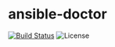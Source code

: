 # ansible-doctor

[![Build Status](https://cloud.drone.io/api/badges/xoxys/ansible-doctor/status.svg)](https://cloud.drone.io/xoxys/ansible-doctor)
![License](https://img.shields.io/github/license/xoxys/ansible-doctor)
